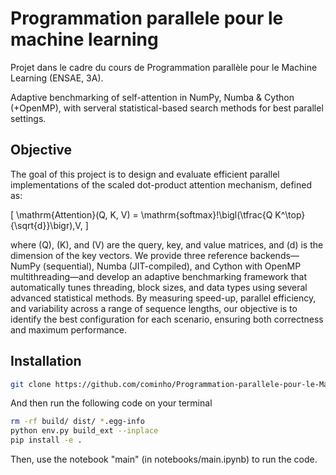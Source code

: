 # Programmation parallele pour le machine learning
Projet dans le cadre du cours de Programmation parallèle pour le Machine Learning (ENSAE, 3A).

Adaptive benchmarking of self-attention in NumPy, Numba & Cython (+OpenMP), with serveral statistical-based search methods for best parallel settings.

## Objective 


The goal of this project is to design and evaluate efficient parallel implementations of the scaled dot-product attention mechanism, defined as:

\[
\mathrm{Attention}(Q, K, V) = \mathrm{softmax}\!\bigl(\tfrac{Q K^\top}{\sqrt{d}}\bigr)\,V,
\]

where \(Q\), \(K\), and \(V\) are the query, key, and value matrices, and \(d\) is the dimension of the key vectors. We provide three reference backends—NumPy (sequential), Numba (JIT-compiled), and Cython with OpenMP multithreading—and develop an adaptive benchmarking framework that automatically tunes threading, block sizes, and data types using several advanced statistical methods. By measuring speed-up, parallel efficiency, and variability across a range of sequence lengths, our objective is to identify the best configuration for each scenario, ensuring both correctness and maximum performance.

## Installation

```bash
git clone https://github.com/cominho/Programmation-parallele-pour-le-Machine-Learning-3A
```
And then run the following code on your terminal 

```bash
rm -rf build/ dist/ *.egg-info
python env.py build_ext --inplace
pip install -e .
```
Then, use the notebook "main" (in notebooks/main.ipynb) to run the code. 



